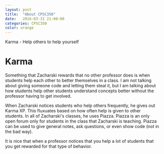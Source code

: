 ```yaml
---
layout: post
title:  "About CPSC350"
date:   2016-03-31 21:00:00
categories: CPSC350
color: orange
---
```


Karma - Help others to help yourself

# Karma

Something that Zacharski rewards that no other professor does is when students help each other to better themselves in a class. I am not talking about giving someone code and letting them steal it, but I am talking about how students help other students understand concepts better without the professor having to get involved.

When Zacharski notices students who help others frequently, he gives out Karma XP. This fluxuates based on how often help is given to other students. In all of Zacharski's classes, he uses Piazza. Piazza is an only open forum only for students in the class that Zacharski is teaching. Piazza can be used to give general notes, ask questions, or even show code (not in the bad way).

It is nice that when a professor notices that you help a lot of students that you get rewarded for that type of behavior. 

